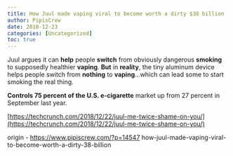 ```yaml
---
title: How Juul made vaping viral to become worth a dirty $38 billion
author: PipisCrew
date: 2018-12-23
categories: [Uncategorized]
toc: true
---
```


Juul argues it can **help** people **switch** from obviously dangerous<span class="Apple-converted-space"> **s**</span>**moking** to supposedly healthier **vaping**. **But** in **reality**, the tiny aluminum device helps people switch from **nothing** to **vaping**…which can lead some to start smoking the real thing.

**Controls 75 percent of the U.S. e-cigarette** market up from 27 percent in September last year.

[https://techcrunch.com/2018/12/22/juul-me-twice-shame-on-you/](https://techcrunch.com/2018/12/22/juul-me-twice-shame-on-you/)

origin - https://www.pipiscrew.com/?p=14547 how-juul-made-vaping-viral-to-become-worth-a-dirty-38-billion
